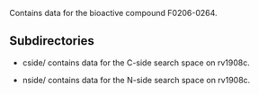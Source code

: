 Contains data for the bioactive compound F0206-0264.

## Subdirectories

- cside/ contains data for the C-side search space on rv1908c.

- nside/ contains data for the N-side search space on rv1908c.

